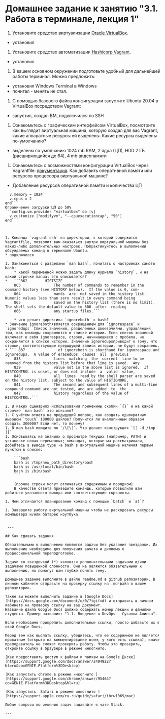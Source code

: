# Домашнее задание к занятию "3.1. Работа в терминале, лекция 1"

1. Установите средство виртуализации [Oracle VirtualBox](https://www.virtualbox.org/).
* установил

1. Установите средство автоматизации [Hashicorp Vagrant](https://www.vagrantup.com/).
* установил
1. В вашем основном окружении подготовьте удобный для дальнейшей работы терминал. Можно предложить:
* установил Windows Terminal в Windows
* почитал - менять не стал.

1. С помощью базового файла конфигурации запустите Ubuntu 20.04 в VirtualBox посредством Vagrant:
* запустил, создал ВМ, подключился по SSH 

1. Ознакомьтесь с графическим интерфейсом VirtualBox, посмотрите как выглядит виртуальная машина, которую создал для вас Vagrant, какие аппаратные ресурсы ей выделены. Какие ресурсы выделены по-умолчанию? 
* выделены по умолчанию 1024 mb RAM, 2 ядра (ЦП), HDD 2 ГБ (расширяющийся до 64), 4 mb видеопамяти


1. Ознакомьтесь с возможностями конфигурации VirtualBox через Vagrantfile: [документация](https://www.vagrantup.com/docs/providers/virtualbox/configuration.html). Как добавить оперативной памяти или ресурсов процессора виртуальной машине?
* Добавление ресурсов оперативной памяти и количества ЦП
```config.vm.provider "virtualbox" do |v|
  v.memory = 1024
  v.cpus = 2
end```
Ограничение загрузки ЦП до 50%
```config.vm.provider "virtualbox" do |v|
  v.customize ["modifyvm", "--cpuexecutioncap", "50"]
end```



1. Команда `vagrant ssh` из директории, в которой содержится Vagrantfile, позволит вам оказаться внутри виртуальной машины без каких-либо дополнительных настроек. Попрактикуйтесь в выполнении обсуждаемых команд в терминале Ubuntu.
* подключился

1. Ознакомиться с разделами `man bash`, почитать о настройках самого bash:
    * какой переменной можно задать длину журнала `history`, и на какой строчке manual это описывается?
*   ```862        HISTSIZE
    863               The number of commands to remember in the command history (see HISTORY below).  If the value is 0, com‐
    864               mands  are  not saved in the history list.  Numeric values less than zero result in every command being
    865               saved on the history list (there is no limit).  The shell sets the default value to 500  after  reading
    866               any startup files.```
    
    * что делает директива `ignoreboth` в bash?
* Значение ignorebothявляется сокращением для `ignorespace` и `ignoredups` Список значений, разделенных двоеточиями, управляющий тем, как команды сохраняются в списке истории. Если список значений включает в себя ignorespace, строки, начинающиеся с пробела, не сохраняются в списке истории. Значение ignoredupsприводит к тому, что строки, соответствующие предыдущей записи истории, не будут сохранены.
* ``` 837               of ignoreboth is shorthand for ignorespace and ignoredups.  A value of erasedups  causes  all  previous
    838               lines  matching  the  current  line to be removed from the history list before that line is saved.  Any
    839               value not in the above list is ignored.  If HISTCONTROL is unset, or does not include  a  valid  value,
    840               all  lines  read by the shell parser are saved on the history list, subject to the value of HISTIGNORE.
    841               The second and subsequent lines of a multi-line compound command are not tested, and are added  to  the
    842               history regardless of the value of HISTCONTROL.```

1. В каких сценариях использования применимы скобки `{}` и на какой строчке `man bash` это описано?
1. С учётом ответа на предыдущий вопрос, как создать однократным вызовом `touch` 100000 файлов? Получится ли аналогичным образом создать 300000? Если нет, то почему?
1. В man bash поищите по `/\[\[`. Что делает конструкция `[[ -d /tmp ]]`
1. Основываясь на знаниях о просмотре текущих (например, PATH) и установке новых переменных; командах, которые мы рассматривали, добейтесь в выводе type -a bash в виртуальной машине наличия первым пунктом в списке:

	```bash
	bash is /tmp/new_path_directory/bash
	bash is /usr/local/bin/bash
	bash is /bin/bash
	```

	(прочие строки могут отличаться содержимым и порядком)
    В качестве ответа приведите команды, которые позволили вам добиться указанного вывода или соответствующие скриншоты.

1. Чем отличается планирование команд с помощью `batch` и `at`?

1. Завершите работу виртуальной машины чтобы не расходовать ресурсы компьютера и/или батарею ноутбука.

 
 ---

## Как сдавать задания

Обязательными к выполнению являются задачи без указания звездочки. Их выполнение необходимо для получения зачета и диплома о профессиональной переподготовке.

Задачи со звездочкой (*) являются дополнительными задачами и/или задачами повышенной сложности. Они не являются обязательными к выполнению, но помогут вам глубже понять тему.

Домашнее задание выполните в файле readme.md в github репозитории. В личном кабинете отправьте на проверку ссылку на .md-файл в вашем репозитории.

Также вы можете выполнить задание в [Google Docs](https://docs.google.com/document/u/0/?tgif=d) и отправить в личном кабинете на проверку ссылку на ваш документ.
Название файла Google Docs должно содержать номер лекции и фамилию студента. Пример названия: "1.1. Введение в DevOps — Сусанна Алиева".

Если необходимо прикрепить дополнительные ссылки, просто добавьте их в свой Google Docs.

Перед тем как выслать ссылку, убедитесь, что ее содержимое не является приватным (открыто на комментирование всем, у кого есть ссылка), иначе преподаватель не сможет проверить работу. Чтобы это проверить, откройте ссылку в браузере в режиме инкогнито.

[Как предоставить доступ к файлам и папкам на Google Диске](https://support.google.com/docs/answer/2494822?hl=ru&co=GENIE.Platform%3DDesktop)

[Как запустить chrome в режиме инкогнито ](https://support.google.com/chrome/answer/95464?co=GENIE.Platform%3DDesktop&hl=ru)

[Как запустить  Safari в режиме инкогнито ](https://support.apple.com/ru-ru/guide/safari/ibrw1069/mac)

Любые вопросы по решению задач задавайте в чате Slack.

---

